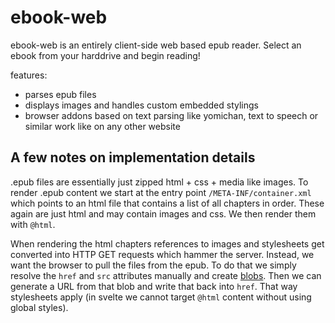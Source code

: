 # ebook-web 
ebook-web is an entirely client-side web based epub reader. Select an ebook from your harddrive and begin reading!

features:
- parses epub files
- displays images and handles custom embedded stylings
- browser addons based on text parsing like yomichan, text to speech or similar work like on any other website

## A few notes on implementation details
.epub files are essentially just zipped html + css + media like images. To render .epub content we start at the entry point `/META-INF/container.xml` which points to an html file that contains a list of all chapters in order. These again are just html and may contain images and css. We then render them with `@html`.

When rendering the html chapters references to images and stylesheets get converted into HTTP GET requests which hammer the server. Instead, we want the browser to pull the files from the epub. To do that we simply resolve the `href` and `src` attributes manually and create [blobs](https://developer.mozilla.org/en-US/docs/Web/API/Blob). Then we can generate a URL from that blob and write that back into `href`. That way stylesheets apply (in svelte we cannot target `@html` content without using global styles).